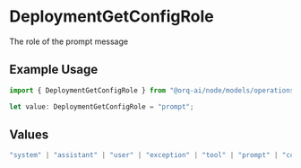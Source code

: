 # DeploymentGetConfigRole

The role of the prompt message

## Example Usage

```typescript
import { DeploymentGetConfigRole } from "@orq-ai/node/models/operations";

let value: DeploymentGetConfigRole = "prompt";
```

## Values

```typescript
"system" | "assistant" | "user" | "exception" | "tool" | "prompt" | "correction" | "expected_output"
```